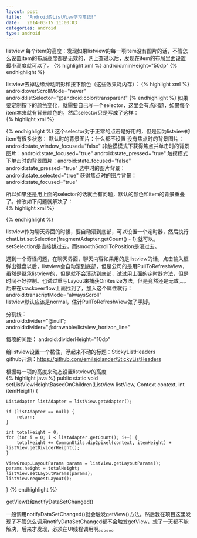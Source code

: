 ```yaml
---
layout: post
title:  "Android的ListView学习笔记!"
date:   2014-03-15 11:00:03
categories: android
type: android
---
```


listview 每个item的高度：发现如果listview的每一项item没有图片的话，不管怎么设置item的布局高度都是无效的，网上查过以后，发现在item的布局里面设置最小高度就可以了。
{% highlight xml %}
android:minHeight="50dp"
{% endhighlight %}

listview去掉边缘滑动阴影和按下颜色（这些效果耗内存）：
{% highlight xml %}
android:overScrollMode="never"
android:listSelector="@android:color/transparent"
{% endhighlight %}
如果要定制按下的颜色变化，就需要自己写一个selector，这里会有点问题，如果每个item本来就有背景颜色的，然后selector只是写成了这样：  
{% highlight xml %}
<?xml version="1.0" encoding="utf-8"?>
<selector xmlns:android="http://schemas.android.com/apk/res/android">
    <item android:drawable="@color/item_press" android:state_pressed="true"/>
    <item android:drawable="@color/item_normal"/>
</selector>
{% endhighlight %}
这个selector对于正常的点击是好用的，但是因为listview的item有很多状态：  
默认时的背景图片：什么都不设置  
没有焦点时的背景图片：android:state_window_focused="false"   
非触摸模式下获得焦点并单击时的背景图片：android:state_focused="true" android:state_pressed="true"   
触摸模式下单击时的背景图片：android:state_focused="false" android:state_pressed="true"
选中时的图片背景：android:state_selected="true"  
获得焦点时的图片背景：android:state_focused="true"   

所以如果还是用上面的selector的话就会有问题，默认的颜色和item的背景重叠了。修改如下问题就解决了：  
{% highlight xml %}
<?xml version="1.0" encoding="utf-8"?>
<selector xmlns:android="http://schemas.android.com/apk/res/android">
    <item android:drawable="@color/shenqu_local_upload_press" android:state_pressed="true"/>
    <item android:drawable="@color/transparent" android:state_window_focused="false"/>
    <item android:drawable="@color/transparent" android:state_focused="true" android:state_pressed="true"/>
    <item android:drawable="@color/shenqu_local_upload_normal"/>
</selector>
{% endhighlight %}

listview作为聊天界面的时候，要自动滚到底部，可以设置一个定时器，然后执行chatList.setSelection(fragmentAdapter.getCount() - 1);就可以。  
setSelection是直接跳过去，而smoothScrollToPosition是滚过去。

遇到一个奇怪问题，在聊天界面，聊天内容如果用的是listview的话，点击输入框弹出键盘以后，listview会自动滚到底部，但是公司的是用PullToRefreshView，虽然是继承listview的，但是就不会滚动到底部，试过用上面的定时器方法，但是时间不好控制。也试过重写Layout来捕获OnResize方法，但是竟然还是无效。。。后来在stackoverflow上面找到了，加入这个属性就行：  
android:transcriptMode="alwaysScroll"  
listview默认应该是normal，估计PullToRefreshView做了手脚。

分割线：  
android:divider="@null";
android:divider="@drawable/listview_horizon_line"

每项的间距：
android:dividerHeight="10dp"


给listview设置一个黏住，浮起来不动的标题：StickyListHeaders  
github开源：https://github.com/emilsjolander/StickyListHeaders

根据每一项的高度来动态设置listview的高度  
{% highlight java %}
public static void setListViewHeightBasedOnChildren(ListView listView, Context context, int itemHeight) {

	ListAdapter listAdapter = listView.getAdapter();

	if (listAdapter == null) {
		return;
	}

	int totalHeight = 0;
	for (int i = 0; i < listAdapter.getCount(); i++) {
		totalHeight += CommonUtils.dip2pixel(context, itemHeight) + listView.getDividerHeight();
	}

	ViewGroup.LayoutParams params = listView.getLayoutParams();
	params.height = totalHeight;
	listView.setLayoutParams(params);
	listView.requestLayout();
}
{% endhighlight %}

getView()和notifyDataSetChanged()

一般调用notifyDataSetChanged()就会触发getView()方法。然后我在项目这里发现了不管怎么调用notifyDataSetChanged都不会触发getView，想了一天都不能解决，后来才发现，必须在UI线程调用啊。。。。。。